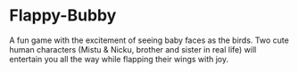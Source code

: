 # Flappy-Bubby
A fun game with the excitement of seeing baby faces as the birds. Two cute human characters (Mistu &amp; Nicku, brother and sister in real life) will entertain you all the way while flapping their wings with joy.
